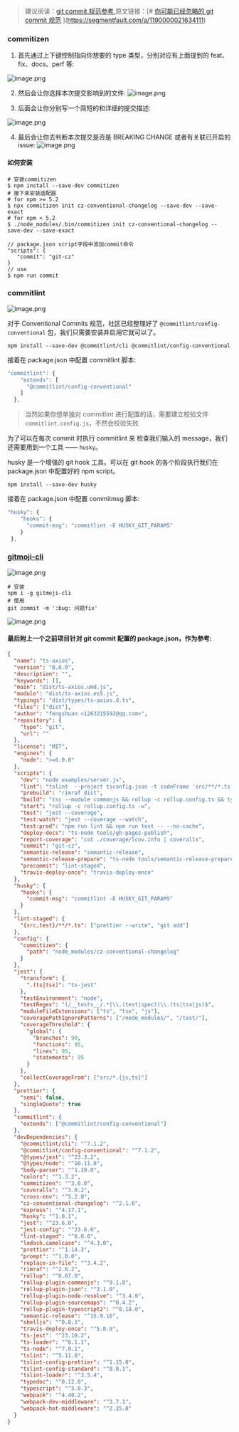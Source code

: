 > 建议阅读：[git commit 规范参考
> ](https://www.jianshu.com/p/cac0fe9c34c4)
> 原文链接：[# [你可能已经忽略的 git commit 规范](https://segmentfault.com/a/1190000021634111)
> ](https://segmentfault.com/a/1190000021634111)

### commitizen

1. 首先通过上下键控制指向你想要的 type 类型，分别对应有上面提到的 feat、fix、docs、perf 等:

![image.png](https://upload-images.jianshu.io/upload_images/12877063-bb54886e2b6b6139.png?imageMogr2/auto-orient/strip%7CimageView2/2/w/1240)

2. 然后会让你选择本次提交影响到的文件:
   ![image.png](https://upload-images.jianshu.io/upload_images/12877063-437a0737281e7ea7.png?imageMogr2/auto-orient/strip%7CimageView2/2/w/1240)

3. 后面会让你分别写一个简短的和详细的提交描述:

![image.png](https://upload-images.jianshu.io/upload_images/12877063-344b97df205a6df4.png?imageMogr2/auto-orient/strip%7CimageView2/2/w/1240)

4. 最后会让你去判断本次提交是否是 BREAKING CHANGE 或者有关联已开启的 issue:
   ![image.png](https://upload-images.jianshu.io/upload_images/12877063-9bc06b42cff827a8.png?imageMogr2/auto-orient/strip%7CimageView2/2/w/1240)

#### 如何安装

```shell
# 安装commitizen
$ npm install --save-dev commitizen
# 接下来安装适配器
# for npm >= 5.2
$ npx commitizen init cz-conventional-changelog --save-dev --save-exact
# for npm < 5.2
$ ./node_modules/.bin/commitizen init cz-conventional-changelog --save-dev --save-exact

// package.json script字段中添加commit命令
"scripts": {
   "commit": "git-cz"
}
// use
$ npm run commit
```

### commitlint

![image.png](https://upload-images.jianshu.io/upload_images/12877063-67a488dacb1754fb.png?imageMogr2/auto-orient/strip%7CimageView2/2/w/1240)

对于 Conventional Commits 规范，社区已经整理好了 `@commitlint/config-conventional` 包，我们只需要安装并启用它就可以了。

```shell
npm install --save-dev @commitlint/cli @commitlint/config-conventional
```

接着在 package.json 中配置 commitlint 脚本:

```js
"commitlint": {
    "extends": [
      "@commitlint/config-conventional"
    ]
  },
```

> 当然如果你想单独对 commitlint 进行配置的话，需要建立校验文件 `commitlint.config.js`，不然会校验失败

为了可以在每次 commit 时执行 commitlint 来 检查我们输入的 message，我们还需要用到一个工具 —— `husky`。

husky 是一个增强的 git hook 工具。可以在 git hook 的各个阶段执行我们在 package.json 中配置好的 npm script。

```shell
npm install --save-dev husky
```

接着在 package.json 中配置 commitmsg 脚本:

```js
"husky": {
    "hooks": {
      "commit-msg": "commitlint -E HUSKY_GIT_PARAMS"
    }
 },
```

### [gitmoji-cli](https://github.com/carloscuesta/gitmoji/)

![image.png](https://upload-images.jianshu.io/upload_images/12877063-fc5db8f4842d91e2.png?imageMogr2/auto-orient/strip%7CimageView2/2/w/1240)

```shell
# 安装
npm i -g gitmoji-cli
# 使用
git commit -m ':bug: 问题fix'
```

![image.png](https://upload-images.jianshu.io/upload_images/12877063-ca7112fea660a548.png?imageMogr2/auto-orient/strip%7CimageView2/2/w/1240)

#### 最后附上一个之前项目针对 git commit 配置的 package.json，作为参考:

```json
{
  "name": "ts-axios",
  "version": "0.0.0",
  "description": "",
  "keywords": [],
  "main": "dist/ts-axios.umd.js",
  "module": "dist/ts-axios.es5.js",
  "typings": "dist/types/ts-axios.d.ts",
  "files": ["dist"],
  "author": "fengshuan <1263215592@qq.com>",
  "repository": {
    "type": "git",
    "url": ""
  },
  "license": "MIT",
  "engines": {
    "node": ">=6.0.0"
  },
  "scripts": {
    "dev": "node examples/server.js",
    "lint": "tslint  --project tsconfig.json -t codeFrame 'src/**/*.ts' 'test/**/*.ts'",
    "prebuild": "rimraf dist",
    "build": "tsc --module commonjs && rollup -c rollup.config.ts && typedoc --out docs --target es6 --theme minimal --mode file src",
    "start": "rollup -c rollup.config.ts -w",
    "test": "jest --coverage",
    "test:watch": "jest --coverage --watch",
    "test:prod": "npm run lint && npm run test -- --no-cache",
    "deploy-docs": "ts-node tools/gh-pages-publish",
    "report-coverage": "cat ./coverage/lcov.info | coveralls",
    "commit": "git-cz",
    "semantic-release": "semantic-release",
    "semantic-release-prepare": "ts-node tools/semantic-release-prepare",
    "precommit": "lint-staged",
    "travis-deploy-once": "travis-deploy-once"
  },
  "husky": {
    "hooks": {
      "commit-msg": "commitlint -E HUSKY_GIT_PARAMS"
    }
  },
  "lint-staged": {
    "{src,test}/**/*.ts": ["prettier --write", "git add"]
  },
  "config": {
    "commitizen": {
      "path": "node_modules/cz-conventional-changelog"
    }
  },
  "jest": {
    "transform": {
      ".(ts|tsx)": "ts-jest"
    },
    "testEnvironment": "node",
    "testRegex": "(/__tests__/.*|\\.(test|spec))\\.(ts|tsx|js)$",
    "moduleFileExtensions": ["ts", "tsx", "js"],
    "coveragePathIgnorePatterns": ["/node_modules/", "/test/"],
    "coverageThreshold": {
      "global": {
        "branches": 90,
        "functions": 95,
        "lines": 95,
        "statements": 95
      }
    },
    "collectCoverageFrom": ["src/*.{js,ts}"]
  },
  "prettier": {
    "semi": false,
    "singleQuote": true
  },
  "commitlint": {
    "extends": ["@commitlint/config-conventional"]
  },
  "devDependencies": {
    "@commitlint/cli": "^7.1.2",
    "@commitlint/config-conventional": "^7.1.2",
    "@types/jest": "^23.3.2",
    "@types/node": "^10.11.0",
    "body-parser": "^1.19.0",
    "colors": "^1.3.2",
    "commitizen": "^3.0.0",
    "coveralls": "^3.0.2",
    "cross-env": "^5.2.0",
    "cz-conventional-changelog": "^2.1.0",
    "express": "^4.17.1",
    "husky": "^1.0.1",
    "jest": "^23.6.0",
    "jest-config": "^23.6.0",
    "lint-staged": "^8.0.0",
    "lodash.camelcase": "^4.3.0",
    "prettier": "^1.14.3",
    "prompt": "^1.0.0",
    "replace-in-file": "^3.4.2",
    "rimraf": "^2.6.2",
    "rollup": "^0.67.0",
    "rollup-plugin-commonjs": "^9.1.8",
    "rollup-plugin-json": "^3.1.0",
    "rollup-plugin-node-resolve": "^3.4.0",
    "rollup-plugin-sourcemaps": "^0.4.2",
    "rollup-plugin-typescript2": "^0.18.0",
    "semantic-release": "^15.9.16",
    "shelljs": "^0.8.3",
    "travis-deploy-once": "^5.0.9",
    "ts-jest": "^23.10.2",
    "ts-loader": "^6.1.1",
    "ts-node": "^7.0.1",
    "tslint": "^5.11.0",
    "tslint-config-prettier": "^1.15.0",
    "tslint-config-standard": "^8.0.1",
    "tslint-loader": "^3.5.4",
    "typedoc": "^0.12.0",
    "typescript": "^3.0.3",
    "webpack": "^4.40.2",
    "webpack-dev-middleware": "^3.7.1",
    "webpack-hot-middleware": "^2.25.0"
  }
}
```

